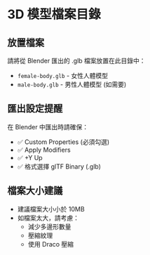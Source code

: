 # 3D 模型檔案目錄

## 放置檔案
請將從 Blender 匯出的 .glb 檔案放置在此目錄中：

- `female-body.glb` - 女性人體模型
- `male-body.glb` - 男性人體模型 (如需要)

## 匯出設定提醒
在 Blender 中匯出時請確保：
- ✅ Custom Properties (必須勾選)
- ✅ Apply Modifiers
- ✅ +Y Up
- ✅ 格式選擇 glTF Binary (.glb)

## 檔案大小建議
- 建議檔案大小小於 10MB
- 如檔案太大，請考慮：
  - 減少多邊形數量
  - 壓縮紋理
  - 使用 Draco 壓縮